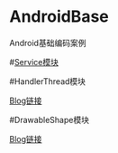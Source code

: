 # AndroidBase
Android基础编码案例<br/>


#[Service模块](https://github.com/waylen505/AndroidBase/tree/master/service/src/main/java/com/servicedemo/project)

#HandlerThread模块

[Blog链接](http://waylenw.github.io/Android/android-handler-thread-usage/)

#DrawableShape模块

[Blog链接](http://waylenw.github.io/Android/android-handler-thread-usage/)


